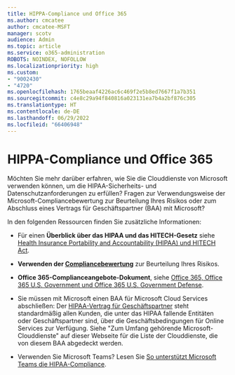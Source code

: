 ```yaml
---
title: HIPPA-Compliance und Office 365
ms.author: cmcatee
author: cmcatee-MSFT
manager: scotv
audience: Admin
ms.topic: article
ms.service: o365-administration
ROBOTS: NOINDEX, NOFOLLOW
ms.localizationpriority: high
ms.custom:
- "9002430"
- "4720"
ms.openlocfilehash: 1765beaaf4226ac6c469f2e5b8ed7667f1a7b351
ms.sourcegitcommit: c4e8c29a94f840816a023131ea7b4a2bf876c305
ms.translationtype: HT
ms.contentlocale: de-DE
ms.lasthandoff: 06/29/2022
ms.locfileid: "66406948"
---
```

# <a name="hippa-compliance-and-office-365"></a>HIPPA-Compliance und Office 365

Möchten Sie mehr darüber erfahren, wie Sie die Clouddienste von Microsoft verwenden können, um die HIPAA-Sicherheits- und Datenschutzanforderungen zu erfüllen?  Fragen zur Verwendungsweise der Microsoft-Compliancebewertung zur Beurteilung Ihres Risikos oder zum Abschluss eines Vertrags für Geschäftspartner (BAA) mit Microsoft?  

In den folgenden Ressourcen finden Sie zusätzliche Informationen:

- Für einen **Überblick über das HIPAA und das HITECH-Gesetz** siehe [Health Insurance Portability and Accountability (HIPAA) und HITECH Act](https://docs.microsoft.com/microsoft-365/compliance/offering-hipaa-hitech).

- **Verwenden der [Compliancebewertung](https://docs.microsoft.com/microsoft-365/compliance/offering-hipaa-hitech#use-microsoft-compliance-score-to-assess-your-risk)** zur Beurteilung Ihres Risikos.

- **Office 365-Complianceangebote-Dokument**, siehe [Office 365, Office 365 U.S. Government und Office 365 U.S. Government Defense](https://go.microsoft.com/fwlink/p/?LinkID=2077751).

- Sie müssen mit Microsoft einen BAA für Microsoft Cloud Services abschließen: Der [HIPAA-Vertrag für Geschäftspartner](https://aka.ms/BAA) steht standardmäßig allen Kunden, die unter das HIPAA fallende Entitäten oder Geschäftspartner sind, über die Geschäftsbedingungen für Online Services zur Verfügung. Siehe "Zum Umfang gehörende Microsoft-Clouddienste" auf dieser Webseite für die Liste der Clouddienste, die von diesem BAA abgedeckt werden.

- Verwenden Sie Microsoft Teams? Lesen Sie [So unterstützt Microsoft Teams die HIPAA-Compliance](https://www.microsoft.com/microsoft-365/blog/2019/04/30/white-paper-microsoft-teams-healthcare-providers-hipaa-compliance/).
